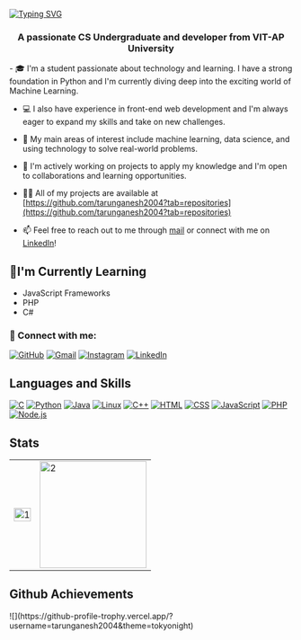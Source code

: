 [![Typing SVG](https://readme-typing-svg.demolab.com/?lines=Tarun;Ganesh)](https://git.io/typing-svg)
<h3 align="center">A passionate CS Undergraduate and developer from VIT-AP University</h3>
- 🎓 I'm a student passionate about technology and learning. I have a strong foundation in Python and I'm currently diving deep into the exciting world of Machine Learning.

- 💻 I also have experience in front-end web development and I'm always eager to expand my skills and take on new challenges.

- 🤖 My main areas of interest include machine learning, data science, and using technology to solve real-world problems.

- 🚀 I'm actively working on projects to apply my knowledge and I'm open to collaborations and learning opportunities.

- 👨‍💻 All of my projects are available at [https://github.com/tarunganesh2004?tab=repositories](https://github.com/tarunganesh2004?tab=repositories)

- 📫 Feel free to reach out to me through [mail](mailto:enstarunganesh@gmail.com) or connect with me on [LinkedIn](https://www.linkedin.com/in/tarun-ganesh-emadabathuni-440737255)!

## 🌱I'm Currently Learning

- JavaScript Frameworks
- PHP
- C#

### 🤝 Connect with me:

[![GitHub](https://img.shields.io/badge/github-%2324292e.svg?&style=for-the-badge&logo=github&logoColor=white)](https://github.com/tarunganesh2004)
[![Gmail](https://img.shields.io/badge/Gmail-D14836?style=for-the-badge&logo=gmail&logoColor=white)](mailto:tarun.21bce8974@vitapstudent.ac.in)
[![Instagram](https://img.shields.io/badge/Instagram-E4405F?style=for-the-badge&logo=instagram&logoColor=white)](https://instagram.com/tarun_ganesh_2004)
[![LinkedIn](https://img.shields.io/badge/linkedin-%231E77B5.svg?&style=for-the-badge&logo=linkedin&logoColor=white)](https://www.linkedin.com/in/tarun-ganesh-emadabathuni-440737255)

<h2 >Languages and Skills</h2> 

[![C](https://img.shields.io/badge/C-00599C?style=for-the-badge&logo=c&logoColor=white)](https://www.cprogramming.com/)
[![Python](https://img.shields.io/badge/Python-3776AB?style=for-the-badge&logo=python&logoColor=white)](https://www.python.org/)
[![Java](https://img.shields.io/badge/Java-ED8B00?style=for-the-badge&logo=java&logoColor=white)](https://www.java.com/)
[![Linux](https://img.shields.io/badge/Linux-FCC624?style=for-the-badge&logo=linux&logoColor=black)](https://www.linux.org/)
[![C++](https://img.shields.io/badge/C%2B%2B-00599C?style=for-the-badge&logo=c%2B%2B&logoColor=white)](https://www.cplusplus.com/)
[![HTML](https://img.shields.io/badge/HTML-239120?style=for-the-badge&logo=html5&logoColor=white)](https://developer.mozilla.org/en-US/docs/Web/HTML)
[![CSS](https://img.shields.io/badge/CSS-1572B6?style=for-the-badge&logo=css3&logoColor=white)](https://developer.mozilla.org/en-US/docs/Web/CSS)
[![JavaScript](https://img.shields.io/badge/JavaScript-F7DF1E?style=for-the-badge&logo=javascript&logoColor=black)](https://developer.mozilla.org/en-US/docs/Web/JavaScript)
[![PHP](https://img.shields.io/badge/PHP-777BB4?style=for-the-badge&logo=php&logoColor=white)](https://www.php.net/)
[![Node.js](https://img.shields.io/badge/Node.js-339933?style=for-the-badge&logo=node.js&logoColor=white)](https://nodejs.org/)

<h2>Stats</h2>

<table>
  <tr>
    <td><img src="https://github-readme-stats.vercel.app/api?username=tarunganesh2004&show_icons=true&locale=en&theme=tokyonight&title_color=9c38ff"  display=block width=100% height=auto alt="1"></td>
    <td><img src="https://github-readme-stats.vercel.app/api/top-langs?username=tarunganesh2004&layout=compact&show_icons=true&locale=en&theme=tokyonight&title_color=9c38ff&hide=jupyter%20notebook"  display=block height=190 align="center" alt="2"></td>
   </tr>
</table>

<h2>Github Achievements</h2>
![](https://github-profile-trophy.vercel.app/?username=tarunganesh2004&theme=tokyonight)
